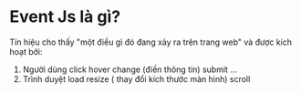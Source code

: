 # Event Js là gì?
Tín hiệu cho thấy "một điều gì đó đang xảy ra trên trang web" và được kích hoạt bởi:

1. Người dùng
click 
hover
change (điền thông tin)
submit
...
2. Trình duyệt 
load
resize ( thay đổi kích thước màn hình)
scroll